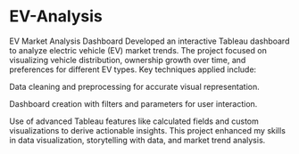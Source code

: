 # EV-Analysis
EV Market Analysis Dashboard
Developed an interactive Tableau dashboard to analyze electric vehicle (EV) market trends. The project focused on visualizing vehicle distribution, ownership growth over time, and preferences for different EV types. Key techniques applied include:

Data cleaning and preprocessing for accurate visual representation.

Dashboard creation with filters and parameters for user interaction.

Use of advanced Tableau features like calculated fields and custom visualizations to derive actionable insights.
This project enhanced my skills in data visualization, storytelling with data, and market trend analysis.
